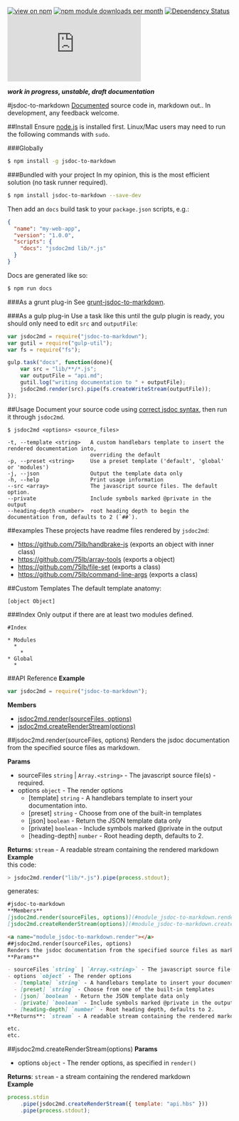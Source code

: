 [![view on npm](http://img.shields.io/npm/v/jsdoc-to-markdown.svg)](https://www.npmjs.org/package/jsdoc-to-markdown)
[![npm module downloads per month](http://img.shields.io/npm/dm/jsdoc-to-markdown.svg)](https://www.npmjs.org/package/jsdoc-to-markdown)
[![Dependency Status](https://david-dm.org/75lb/jsdoc-to-markdown.svg)](https://david-dm.org/75lb/jsdoc-to-markdown)
![Analytics](https://ga-beacon.appspot.com/UA-27725889-32/jsdoc-to-markdown/README.md?pixel)

***work in progress, unstable, draft documentation***

#jsdoc-to-markdown
[Documented](http://usejsdoc.org) source code in, markdown out.. In development, any feedback welcome.

##Install
Ensure [node.js](http://nodejs.org) is installed first. Linux/Mac users may need to run the following commands with `sudo`.

###Globally
```sh
$ npm install -g jsdoc-to-markdown
```

###Bundled with your project
In my opinion, this is the most efficient solution (no task runner required).
```sh
$ npm install jsdoc-to-markdown --save-dev
```

Then add an `docs` build task to your `package.json` scripts, e.g.:
```json
{
  "name": "my-web-app",
  "version": "1.0.0",
  "scripts": {
    "docs": "jsdoc2md lib/*.js"
  }
}
```
Docs are generated like so:

```sh
$ npm run docs
```

###As a grunt plug-in
See [grunt-jsdoc-to-markdown](https://github.com/75lb/grunt-jsdoc-to-markdown).

###As a gulp plug-in
Use a task like this until the gulp plugin is ready, you should only need to edit `src` and `outputFile`: 

```js
var jsdoc2md = require("jsdoc-to-markdown");
var gutil = require("gulp-util");
var fs = require("fs");

gulp.task("docs", function(done){
    var src = "lib/**/*.js";
    var outputFile = "api.md";
    gutil.log("writing documentation to " + outputFile);
    jsdoc2md.render(src).pipe(fs.createWriteStream(outputFile));
});
```

##Usage
Document your source code using [correct jsdoc syntax](http://usejsdoc.org), then run it through `jsdoc2md`. 
```
$ jsdoc2md <options> <source_files>

-t, --template <string>   A custom handlebars template to insert the rendered documentation into,
                          overriding the default
-p, --preset <string>     Use a preset template ('default', 'global' or 'modules')
-j, --json                Output the template data only
-h, --help                Print usage information
--src <array>             The javascript source files. The default option.
--private                 Include symbols marked @private in the output
--heading-depth <number>  root heading depth to begin the documentation from, defaults to 2 (`##`).
```

##examples
These projects have readme files rendered by `jsdoc2md`:
* https://github.com/75lb/handbrake-js (exports an object with inner class)
* https://github.com/75lb/array-tools (exports a object)
* https://github.com/75lb/file-set (exports a class)
* https://github.com/75lb/command-line-args  (exports a class)

##Custom Templates
The default template anatomy: 

    
    [object Object]
    
    
    
###Index
Only output if there are at least two modules defined. 

    #Index
    
    * Modules
      * 
        * 
    * Global
      * 

##API Reference
**Example**  
```js
var jsdoc2md = require("jsdoc-to-markdown");
```


**Members**

* [jsdoc2md.render(sourceFiles, options)](#module_jsdoc-to-markdown.render)
* [jsdoc2md.createRenderStream(options)](#module_jsdoc-to-markdown.createRenderStream)

<a name="module_jsdoc-to-markdown.render"></a>
##jsdoc2md.render(sourceFiles, options)
Renders the jsdoc documentation from the specified source files as markdown.

**Params**

- sourceFiles `string` | `Array.<string>` - The javascript source file(s) - required.
- options `object` - The render options
  - [template] `string` - A handlebars template to insert your documentation into.
  - [preset] `string` - Choose from one of the built-in templates
  - [json] `boolean` - Return the JSON template data only
  - [private] `boolean` - Include symbols marked @private in the output
  - [heading-depth] `number` - Root heading depth, defaults to 2.

**Returns**: `stream` - A readable stream containing the rendered markdown  
**Example**  
this code:
```js
> jsdoc2md.render("lib/*.js").pipe(process.stdout);
```
generates:
```markdown
#jsdoc-to-markdown
**Members**
[jsdoc2md.render(sourceFiles, options)](#module_jsdoc-to-markdown.render)
[jsdoc2md.createRenderStream(options)](#module_jsdoc-to-markdown.createRenderStream)

<a name="module_jsdoc-to-markdown.render"></a>
##jsdoc2md.render(sourceFiles, options)
Renders the jsdoc documentation from the specified source files as markdown.
**Params**

- sourceFiles `string` | `Array.<string>` - The javascript source file(s) - required.
- options `object` - The render options
  - [template] `string` - A handlebars template to insert your documentation into.
  - [preset] `string` - Choose from one of the built-in templates
  - [json] `boolean` - Return the JSON template data only
  - [private] `boolean` - Include symbols marked @private in the output
  - [heading-depth] `number` - Root heading depth, defaults to 2.
**Returns**: `stream` - A readable stream containing the rendered markdown

etc.
etc.
```

<a name="module_jsdoc-to-markdown.createRenderStream"></a>
##jsdoc2md.createRenderStream(options)
**Params**

- options `object` - The render options, as specified in `render()`

**Returns**: `stream` - a stream containing the rendered markdown  
**Example**  
```js
process.stdin
    .pipe(jsdoc2md.createRenderStream({ template: "api.hbs" }))
    .pipe(process.stdout);
```


